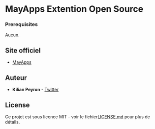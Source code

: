 # MayApps Extention Open Source

### Prerequisites

Aucun.

## Site officiel

* [MayApps](http://www.mayapps.ga)

## Auteur

* **Kilian Peyron** - [Twitter](https://twitter.com/kilianpeyron_)

## License

Ce projet est sous licence MIT - voir le fichier[LICENSE.md](LICENSE.md) pour plus de détails.

